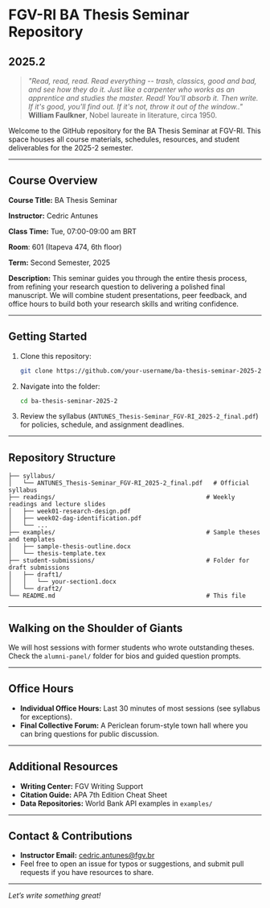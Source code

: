 # FGV-RI BA Thesis Seminar Repository
## 2025.2

> *"Read, read, read. Read everything -- trash, classics, good and bad, and see how they do it. Just like a carpenter who works as an apprentice and studies the master. Read! You'll absorb it. Then write. If it's good, you'll find out. If it's not, throw it out of the window.."* <br>
> **William Faulkner**, Nobel laureate in literature, circa 1950.

Welcome to the GitHub repository for the BA Thesis Seminar at FGV-RI. This space houses all course materials, schedules, resources, and student deliverables for the 2025-2 semester.

---

## Course Overview

**Course Title:** BA Thesis Seminar

**Instructor:** Cedric Antunes

**Class Time:** Tue, 07:00-09:00 am BRT

**Room**: 601 (Itapeva 474, 6th floor)

**Term:** Second Semester, 2025

**Description:**
This seminar guides you through the entire thesis process, from refining your research question to delivering a polished final manuscript. We will combine student presentations, peer feedback, and office hours to build both your research skills and writing confidence.

---

## Getting Started

1. Clone this repository:
   ```bash
   git clone https://github.com/your-username/ba-thesis-seminar-2025-2.git
   ```
2. Navigate into the folder:
   ```bash
   cd ba-thesis-seminar-2025-2
   ```
3. Review the syllabus (`ANTUNES_Thesis-Seminar_FGV-RI_2025-2_final.pdf`) for policies, schedule, and assignment deadlines.

---

## Repository Structure

```
├── syllabus/
│   └── ANTUNES_Thesis-Seminar_FGV-RI_2025-2_final.pdf   # Official syllabus
├── readings/                                          # Weekly readings and lecture slides
│   ├── week01-research-design.pdf
│   ├── week02-dag-identification.pdf
│   └── ...
├── examples/                                          # Sample theses and templates
│   ├── sample-thesis-outline.docx
│   └── thesis-template.tex
├── student-submissions/                               # Folder for draft submissions
│   ├── draft1/
│   │   └── your-section1.docx
│   └── draft2/
└── README.md                                          # This file
```

---

## Walking on the Shoulder of Giants

We will host sessions with former students who wrote outstanding theses. Check the `alumni-panel/` folder for bios and guided question prompts.

---

## Office Hours

- **Individual Office Hours:** Last 30 minutes of most sessions (see syllabus for exceptions).  
- **Final Collective Forum:** A Periclean forum-style town hall where you can bring questions for public discussion.

---

## Additional Resources

- **Writing Center:** FGV Writing Support  
- **Citation Guide:** APA 7th Edition Cheat Sheet  
- **Data Repositories:** World Bank API examples in `examples/`

---

## Contact & Contributions

- **Instructor Email:** cedric.antunes@fgv.br  
- Feel free to open an issue for typos or suggestions, and submit pull requests if you have resources to share.

---

*Let’s write something great!*
